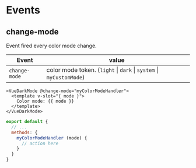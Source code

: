 # Events

## change-mode

Event fired every color mode change.


| Event          | value                                                        |
| -------------- | ------------------------------------------------------------ |
| `change-mode`  | color mode token. (`light` \| `dark` \| `system` \| `myCustomMode`)  | 

```vue
<VueDarkMode @change-mode="myColorModeHandler">
  <template v-slot="{ mode }">
    Color mode: {{ mode }}
  </template>
</VueDarkMode>
```

```js
export default {
  // ...
  methods: {
    myColorModeHandler (mode) {
      // action here
    }
  }
}
```